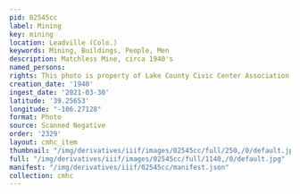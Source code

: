 ```yaml
---
pid: 02545cc
label: Mining
key: mining
location: Leadville (Colo.)
keywords: Mining, Buildings, People, Men
description: Matchless Mine, circa 1940's
named_persons: 
rights: This photo is property of Lake County Civic Center Association.
creation_date: '1940'
ingest_date: '2021-03-30'
latitude: '39.25653'
longitude: "-106.27128"
format: Photo
source: Scanned Negative
order: '2329'
layout: cmhc_item
thumbnail: "/img/derivatives/iiif/images/02545cc/full/250,/0/default.jpg"
full: "/img/derivatives/iiif/images/02545cc/full/1140,/0/default.jpg"
manifest: "/img/derivatives/iiif/02545cc/manifest.json"
collection: cmhc
---
```

